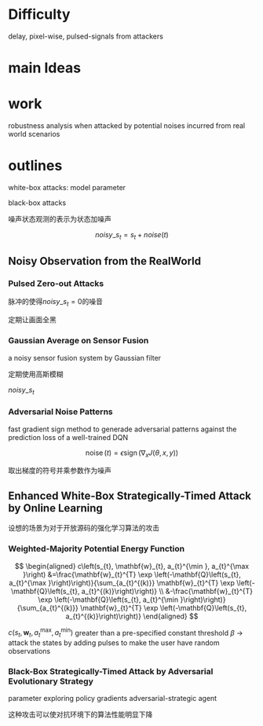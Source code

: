 # Difficulty

delay, pixel-wise, pulsed-signals from attackers

# main Ideas

# work

robustness analysis when attacked by potential noises incurred from real world scenarios

# outlines

white-box attacks: model parameter

black-box attacks

噪声状态观测的表示为状态加噪声

$$
noisy\_s_{t}=s_{t}+noise(t)
$$

## Noisy Observation from the RealWorld

### Pulsed Zero-out Attacks

脉冲的使得$noisy\_s_{t}=0$的噪音

定期让画面全黑

### Gaussian Average on Sensor Fusion

a noisy sensor fusion system by Gaussian filter

定期使用高斯模糊

$noisy\_s_{t}$

### Adversarial Noise Patterns

fast gradient sign method to generade adversarial patterns against the prediction loss of a well-trained DQN

$$
 \operatorname{noise}(t)=\epsilon \operatorname{sign}\left(\nabla_{x} J(\theta, x, y)\right) 
$$

取出梯度的符号并乘参数作为噪声



## Enhanced White-Box Strategically-Timed Attack by Online Learning

设想的场景为对于开放源码的强化学习算法的攻击

### Weighted-Majority Potential Energy Function

$$
 \begin{aligned} c\left(s_{t}, \mathbf{w}_{t}, a_{t}^{\min }, a_{t}^{\max }\right) &=\frac{\mathbf{w}_{t}^{T} \exp \left(-\mathbf{Q}\left(s_{t}, a_{t}^{\max }\right)\right)}{\sum_{a_{t}^{(k)}} \mathbf{w}_{t}^{T} \exp \left(-\mathbf{Q}\left(s_{t}, a_{t}^{(k)}\right)\right)} \\ &-\frac{\mathbf{w}_{t}^{T} \exp \left(-\mathbf{Q}\left(s_{t}, a_{t}^{\min }\right)\right)}{\sum_{a_{t}^{(k)}} \mathbf{w}_{t}^{T} \exp \left(-\mathbf{Q}\left(s_{t}, a_{t}^{(k)}\right)\right)} \end{aligned} 
$$

$c\left(s_{t}, \mathbf{w}_{t}, a_{t}^{\max }, a_{t}^{\min }\right)$ greater than a pre-specified constant threshold $\beta$ -> attack the states by adding pulses to make the user have random observations

### Black-Box Strategically-Timed Attack by Adversarial Evolutionary Strategy

parameter exploring policy gradients adversarial-strategic agent

这种攻击可以使对抗环境下的算法性能明显下降
